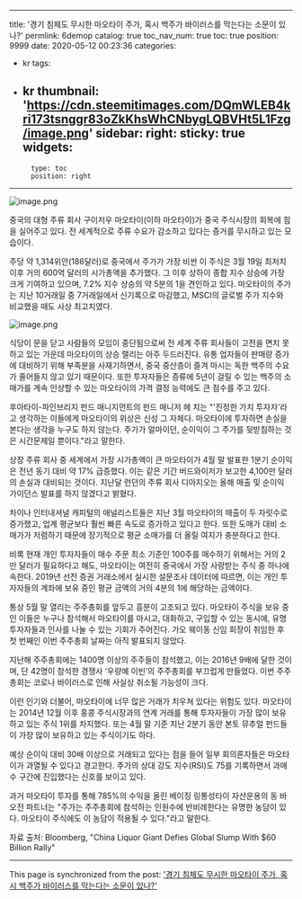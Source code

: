 
---
title: '경기 침체도 무시한 마오타이 주가, 혹시 백주가 바이러스를 막는다는 소문이 있나?'
permlink: 6demop
catalog: true
toc_nav_num: true
toc: true
position: 9999
date: 2020-05-12 00:23:36
categories:
- kr
tags:
- kr
thumbnail: 'https://cdn.steemitimages.com/DQmWLEB4kri173tsnggr83oZkKhsWhCNbygLQBVHt5L1Fzg/image.png'
sidebar:
    right:
        sticky: true
widgets:
    -
        type: toc
        position: right
---


![image.png](https://cdn.steemitimages.com/DQmWLEB4kri173tsnggr83oZkKhsWhCNbygLQBVHt5L1Fzg/image.png)

중국의 대형 주류 회사 구이저우 마오타이(이하 마오타이)가 중국 주식시장의 회복에 힘을 실어주고 있다. 전 세계적으로 주류 수요가 감소하고 있다는 증거를 무시하고 있는 모습이다.

 

주당 약 1,314위안(186달러)로 중국에서 주가가 가장 비싼 이 주식은 3월 19일 최저치 이후 거의 600억 달러의 시가총액을 추가했다. 그 이후 상하이 종합 지수 상승에 가장 크게 기여하고 있으며, 7.2% 지수 상승의 약 5분의 1을 견인하고 있다. 마오타이의 주가는 지난 10거래일 중 7거래일에서 신기록으로 마감했고, MSCI의 글로벌 주가 지수와 비교했을 때도 사상 최고치였다.


![image.png](https://cdn.steemitimages.com/DQmYX5nmWJ9S1Lf5vKfzCgxNHNST5qEfEQZxTcCnkSvjoCw/image.png)

식당이 문을 닫고 사람들의 모임이 중단됨으로써 전 세계 주류 회사들이 고전을 면치 못하고 있는 가운데 마오타이의 상승 랠리는 아주 두드러진다. 유통 업자들이 판매량 증가에 대비하기 위해 부족분을 사재기하면서, 중국 중산층이 즐겨 마시는 독한 백주의 수요가 줄어들지 않고 있기 때문이다. 또한 투자자들은 증류에 5년이 걸릴 수 있는 백주의 소매가를 계속 인상할 수 있는 마오타이의 가격 결정 능력에도 큰 점수를 주고 있다.

 

후아타이-파인브리지 펀드 매니지먼트의 펀드 매니저 헤 치는 "'진정한 가치 투자자'라고 생각하는 이들에게 마오타이의 위상은 신성 그 자체다. 마오타이에 투자하면 손실을 본다는 생각을 누구도 하지 않는다. 주가가 얼마이던, 순이익이 그 주가를 뒷받침하는 것은 시간문제일 뿐이다."라고 말한다.

 

상장 주류 회사 중 세계에서 가장 시가총액이 큰 마오타이가 4월 말 발표한 1분기 순이익은 전년 동기 대비 약 17% 급증했다. 이는 같은 기간 버드와이저가 보고한 4,100만 달러의 손실과 대비되는 것이다. 지난달 런던의 주류 회사 디아지오는 올해 매출 및 순이익 가이던스 발표를 하지 않겠다고 밝혔다.

 

차이나 인터내셔널 캐피털의 애널리스트들은 지난 3월 마오타이의 매출이 두 자릿수로 증가했고, 업계 평균보다 훨씬 빠른 속도로 증가하고 있다고 한다. 또한 도매가 대비 소매가가 저렴하기 때문에 장기적으로 평균 소매가를 더 올릴 여지가 충분하다고 한다.

 

비록 현재 개인 투자자들이 매수 주문 최소 기준인 100주를 매수하기 위해서는 거의 2만 달러가 필요하다고 해도, 마오타이는 여전히 중국에서 가장 사랑받는 주식 중 하나에 속한다. 2019년 선전 증권 거래소에서 실시한 설문조사 데이터에 따르면, 이는 개인 투자자들의 계좌에 보유 중인 평균 금액의 거의 4분의 1에 해당하는 금액이다.

 

통상 5월 말 열리는 주주총회를 앞두고 흥분이 고조되고 있다. 마오타이 주식을 보유 중인 이들은 누구나 참석해서 마오타이를 마시고, 대화하고, 구입할 수 있는 동시에, 유명 투자자들과 인사를 나눌 수 있는 기회가 주어진다. 가오 웨이동 신임 회장이 취임한 후 첫 번째인 이번 주주총회 날짜는 아직 발표되지 않았다.

 

지난해 주주총회에는 1400명 이상의 주주들이 참석했고, 이는 2016년 9배에 달한 것이며, 단 42명이 참석한 경쟁사 ‘우량예 이빈’의 주주총회를 부끄럽게 만들었다. 이번 주주총회는 코로나 바이러스로 인해 사실상 취소될 가능성이 크다.

 

이런 인기와 더불어, 마오타이에 너무 많은 거래가 치우쳐 있다는 위험도 있다. 마오타이는 2014년 12월 이후 홍콩 주식시장과의 연계 거래를 통해 투자자들이 가장 많이 보유하고 있는 주식 1위를 차지했다. 또는 4월 말 기준 지난 2분기 동안 본토 뮤추얼 펀드들이 가장 많이 보유하고 있는 주식이기도 하다.

 

예상 순이익 대비 30배 이상으로 거래되고 있다는 점을 들어 일부 회의론자들은 마오타이가 과열될 수 있다고 경고한다. 주가의 상대 강도 지수(RSI)도 75를 기록하면서 과매수 구간에 진입했다는 신호를 보이고 있다.

 

과거 마오타이 투자를 통해 785%의 수익을 올린 베이징 링통성타이 자산운용의 동 바오전 파트너는 "주가는 주주총회에 참석하는 인원수에 반비례한다는 유명한 농담이 있다. 마오타이 주식에도 이 농담이 적용될 수 있다."라고 말한다.

 

자료 출처: Bloomberg, "China Liquor Giant Defies Global Slump With $60 Billion Rally"

- - -

This page is synchronized from the post: ['경기 침체도 무시한 마오타이 주가, 혹시 백주가 바이러스를 막는다는 소문이 있나?'](https://steemit.com/@pius.pius/6demop)
